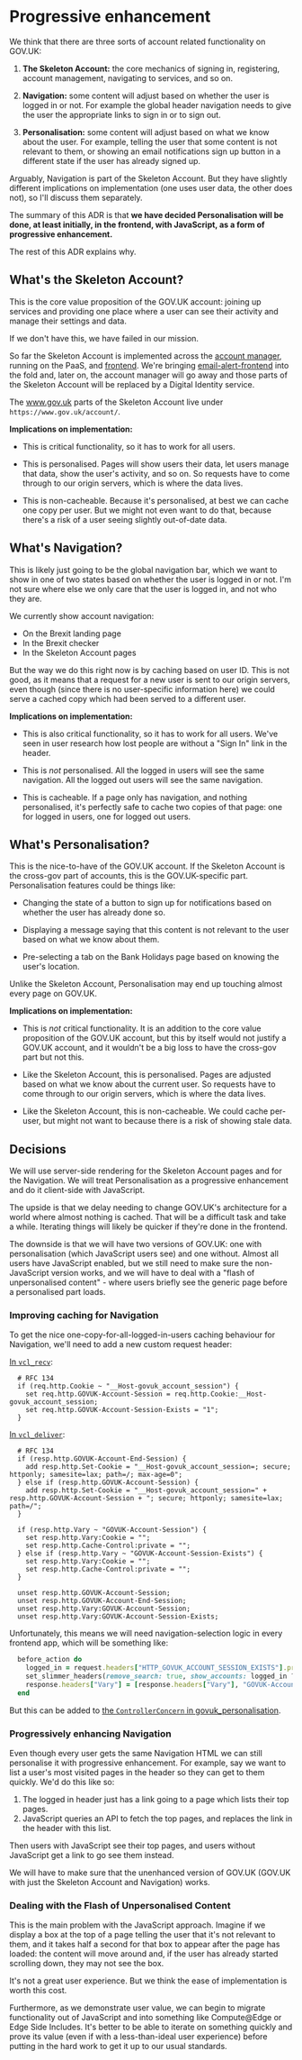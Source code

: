 Progressive enhancement
=======================

We think that there are three sorts of account related functionality
on GOV.UK:

1. **The Skeleton Account:** the core mechanics of signing in,
   registering, account management, navigating to services, and so on.

2. **Navigation:** some content will adjust based on whether the user
   is logged in or not.  For example the global header navigation
   needs to give the user the appropriate links to sign in or to sign
   out.

3. **Personalisation:** some content will adjust based on what we know
   about the user.  For example, telling the user that some content is
   not relevant to them, or showing an email notifications sign up
   button in a different state if the user has already signed up.

Arguably, Navigation is part of the Skeleton Account.  But they have
slightly different implications on implementation (one uses user data,
the other does not), so I'll discuss them separately.

The summary of this ADR is that **we have decided Personalisation will
be done, at least initially, in the frontend, with JavaScript, as a
form of progressive enhancement.**

The rest of this ADR explains why.

What's the Skeleton Account?
----------------------------

This is the core value proposition of the GOV.UK account: joining up
services and providing one place where a user can see their activity
and manage their settings and data.

If we don't have this, we have failed in our mission.

So far the Skeleton Account is implemented across the [account
manager][], running on the PaaS, and [frontend][].  We're bringing
[email-alert-frontend][] into the fold and, later on, the account
manager will go away and those parts of the Skeleton Account will be
replaced by a Digital Identity service.

The www.gov.uk parts of the Skeleton Account live under
`https://www.gov.uk/account/`.

**Implications on implementation:**

- This is critical functionality, so it has to work for all users.

- This is personalised.  Pages will show users their data, let users
  manage that data, show the user's activity, and so on.  So requests
  have to come through to our origin servers, which is where the data
  lives.

- This is non-cacheable.  Because it's personalised, at best we can
  cache one copy per user.  But we might not even want to do that,
  because there's a risk of a user seeing slightly out-of-date data.

[account manager]: https://github.com/alphagov/govuk-account-manager-prototype/
[frontend]: https://github.com/alphagov/frontend
[email-alert-frontend]: https://github.com/alphagov/email-alert-frontend/

What's Navigation?
------------------

This is likely just going to be the global navigation bar, which we
want to show in one of two states based on whether the user is logged
in or not.  I'm not sure where else we only care that the user is
logged in, and not who they are.

We currently show account navigation:

- On the Brexit landing page
- In the Brexit checker
- In the Skeleton Account pages

But the way we do this right now is by caching based on user ID.  This
is not good, as it means that a request for a new user is sent to our
origin servers, even though (since there is no user-specific
information here) we could serve a cached copy which had been served
to a different user.

**Implications on implementation:**

- This is also critical functionality, so it has to work for all
  users.  We've seen in user research how lost people are without a
  "Sign In" link in the header.

- This is *not* personalised.  All the logged in users will see the
  same navigation.  All the logged out users will see the same
  navigation.

- This is cacheable.  If a page only has navigation, and nothing
  personalised, it's perfectly safe to cache two copies of that page:
  one for logged in users, one for logged out users.

What's Personalisation?
-----------------------

This is the nice-to-have of the GOV.UK account.  If the Skeleton
Account is the cross-gov part of accounts, this is the GOV.UK-specific
part.  Personalisation features could be things like:

- Changing the state of a button to sign up for notifications based on
  whether the user has already done so.

- Displaying a message saying that this content is not relevant to the
  user based on what we know about them.

- Pre-selecting a tab on the Bank Holidays page based on knowing the
  user's location.

Unlike the Skeleton Account, Personalisation may end up touching
almost every page on GOV.UK.

**Implications on implementation:**

- This is *not* critical functionality.  It is an addition to the core
  value proposition of the GOV.UK account, but this by itself would
  not justify a GOV.UK account, and it wouldn't be a big loss to have
  the cross-gov part but not this.

- Like the Skeleton Account, this is personalised.  Pages are adjusted
  based on what we know about the current user.  So requests have to
  come through to our origin servers, which is where the data lives.

- Like the Skeleton Account, this is non-cacheable.  We could cache
  per-user, but might not want to because there is a risk of showing
  stale data.

Decisions
---------

We will use server-side rendering for the Skeleton Account pages and
for the Navigation.  We will treat Personalisation as a progressive
enhancement and do it client-side with JavaScript.

The upside is that we delay needing to change GOV.UK's architecture
for a world where almost nothing is cached.  That will be a difficult
task and take a while.  Iterating things will likely be quicker if
they're done in the frontend.

The downside is that we will have two versions of GOV.UK: one with
personalisation (which JavaScript users see) and one without.  Almost
all users have JavaScript enabled, but we still need to make sure the
non-JavaScript version works, and we will have to deal with a "flash
of unpersonalised content" - where users briefly see the generic page
before a personalised part loads.

### Improving caching for Navigation

To get the nice one-copy-for-all-logged-in-users caching behaviour for
Navigation, we'll need to add a new custom request header:

[In `vcl_recv`](https://github.com/alphagov/govuk-cdn-config/blob/8fd27e2a555f6fcb3edbd9d326210e53dbc2c66b/vcl_templates/www.vcl.erb#L368-L371):

```vcl
  # RFC 134
  if (req.http.Cookie ~ "__Host-govuk_account_session") {
    set req.http.GOVUK-Account-Session = req.http.Cookie:__Host-govuk_account_session;
    set req.http.GOVUK-Account-Session-Exists = "1";
  }
```

[In `vcl_deliver`](https://github.com/alphagov/govuk-cdn-config/blob/8fd27e2a555f6fcb3edbd9d326210e53dbc2c66b/vcl_templates/www.vcl.erb#L523-L537):

```vcl
  # RFC 134
  if (resp.http.GOVUK-Account-End-Session) {
    add resp.http.Set-Cookie = "__Host-govuk_account_session=; secure; httponly; samesite=lax; path=/; max-age=0";
  } else if (resp.http.GOVUK-Account-Session) {
    add resp.http.Set-Cookie = "__Host-govuk_account_session=" + resp.http.GOVUK-Account-Session + "; secure; httponly; samesite=lax; path=/";
  }

  if (resp.http.Vary ~ "GOVUK-Account-Session") {
    set resp.http.Vary:Cookie = "";
    set resp.http.Cache-Control:private = "";
  } else if (resp.http.Vary ~ "GOVUK-Account-Session-Exists") {
    set resp.http.Vary:Cookie = "";
    set resp.http.Cache-Control:private = "";
  }

  unset resp.http.GOVUK-Account-Session;
  unset resp.http.GOVUK-Account-End-Session;
  unset resp.http.Vary:GOVUK-Account-Session;
  unset resp.http.Vary:GOVUK-Account-Session-Exists;
```

Unfortunately, this means we will need navigation-selection logic in
every frontend app, which will be something like:

```ruby
  before_action do
    logged_in = request.headers["HTTP_GOVUK_ACCOUNT_SESSION_EXISTS"].present?
    set_slimmer_headers(remove_search: true, show_accounts: logged_in ? "signed-in" : "signed-out")
    response.headers["Vary"] = [response.headers["Vary"], "GOVUK-Account-Session-Exists"].compact.join(", ")
  end
```

But this can be added to [the `ControllerConcern` in govuk_personalisation][].

[the `ControllerConcern` in govuk_personalisation]: https://github.com/alphagov/govuk_personalisation/blob/main/lib/govuk_personalisation/controller_concern.rb

### Progressively enhancing Navigation

Even though every user gets the same Navigation HTML we can still
personalise it with progressive enhancement.  For example, say we want
to list a user's most visited pages in the header so they can get to
them quickly.  We'd do this like so:

1. The logged in header just has a link going to a page which lists
   their top pages.
2. JavaScript queries an API to fetch the top pages, and replaces the
   link in the header with this list.

Then users with JavaScript see their top pages, and users without
JavaScript get a link to go see them instead.

We will have to make sure that the unenhanced version of GOV.UK
(GOV.UK with just the Skeleton Account and Navigation) works.

### Dealing with the Flash of Unpersonalised Content

This is the main problem with the JavaScript approach.  Imagine if we
display a box at the top of a page telling the user that it's not
relevant to them, and it takes half a second for that box to appear
after the page has loaded: the content will move around and, if the
user has already started scrolling down, they may not see the box.

It's not a great user experience.  But we think the ease of
implementation is worth this cost.

Furthermore, as we demonstrate user value, we can begin to migrate
functionality out of JavaScript and into something like Compute@Edge
or Edge Side Includes.  It's better to be able to iterate on something
quickly and prove its value (even if with a less-than-ideal user
experience) before putting in the hard work to get it up to our usual
standards.
